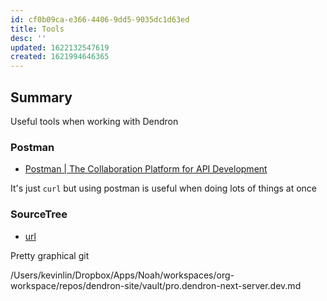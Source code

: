 ```yaml
---
id: cf0b09ca-e366-4406-9dd5-9035dc1d63ed
title: Tools
desc: ''
updated: 1622132547619
created: 1621994646365
---
```



## Summary

Useful tools when working with Dendron

### Postman

- [Postman | The Collaboration Platform for API Development](https://www.postman.com/)

It's just `curl` but using postman is useful when doing lots of things at once


### SourceTree
- [url](https://www.sourcetreeapp.com/)

Pretty graphical git 

/Users/kevinlin/Dropbox/Apps/Noah/workspaces/org-workspace/repos/dendron-site/vault/pro.dendron-next-server.dev.md
